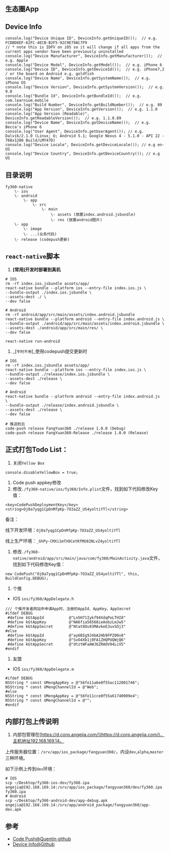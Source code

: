 ## 生态圈App

## Device Info

```
console.log("Device Unique ID", DeviceInfo.getUniqueID());  // e.g. FCDBD8EF-62FC-4ECB-B2F5-92C9E79AC7F9
// * note this is IDFV on iOS so it will change if all apps from the current apps vendor have been previously uninstalled
console.log("Device Manufacturer", DeviceInfo.getManufacturer());  // e.g. Apple
console.log("Device Model", DeviceInfo.getModel());  // e.g. iPhone 6
console.log("Device ID", DeviceInfo.getDeviceId());  // e.g. iPhone7,2 / or the board on Android e.g. goldfish
console.log("Device Name", DeviceInfo.getSystemName());  // e.g. iPhone OS
console.log("Device Version", DeviceInfo.getSystemVersion());  // e.g. 9.0
console.log("Bundle Id", DeviceInfo.getBundleId());  // e.g. com.learnium.mobile
console.log("Build Number", DeviceInfo.getBuildNumber());  // e.g. 89
console.log("App Version", DeviceInfo.getVersion());  // e.g. 1.1.0
console.log("App Version (Readable)", DeviceInfo.getReadableVersion());  // e.g. 1.1.0.89
console.log("Device Name", DeviceInfo.getDeviceName());  // e.g. Becca's iPhone 6
console.log("User Agent", DeviceInfo.getUserAgent()); // e.g. Dalvik/2.1.0 (Linux; U; Android 5.1; Google Nexus 4 - 5.1.0 - API 22 - 768x1280 Build/LMY47D)
console.log("Device Locale", DeviceInfo.getDeviceLocale()); // e.g en-US
console.log("Device Country", DeviceInfo.getDeviceCountry()); // e.g US
```

## 目录说明

```
fy360-native
    \- ios
    \- android
        \- app
            \- src
                \- main
                    \- assets (放置index.android.jsbundle)
                    \- res (放置android图片)
    \- app
        \- image
        \- ...(业务代码)
    \- release (codepush更新)
```

## `react-native`脚本

1. __[常用]开发时部署到真机__

```
# IOS
rm -rf index.ios.jsbundle assets/app/
react-native bundle --platform ios --entry-file index.ios.js \
--bundle-output ./index.ios.jsbundle \
--assets-dest ./ \
--dev false

# Android
rm -rf android/app/src/main/assets/index.android.jsbundle
react-native bundle --platform android --entry-file index.android.js \
--bundle-output ./android/app/src/main/assets/index.android.jsbundle \
--assets-dest ./android/app/src/main/res/ \
--dev false

react-native run-android
```

1. _[`平时不用`]_使用codepush提交更新时

```
# IOS
rm -rf index.ios.jsbundle assets/app/
react-native bundle --platform ios --entry-file index.ios.js \
--bundle-output ./release/index.ios.jsbundle \
--assets-dest ./release \
--dev false

# Android
react-native bundle --platform android --entry-file index.android.js  \
--bundle-output ./release/index.android.jsbundle \
--assets-dest ./release \
--dev false

# 推送到云
code-push release FangYuan360 ./release 1.0.0 (Debug)
code-push release FangYuan360-Release ./release 1.0.0 (Release)

```

## 正式打包Todo List：
1. 关闭`Yellow Box`
 ```
 console.disableYellowBox = true; 
 ```

1. Code push appkey修改
 1. 修改`./fy360-native/ios/fy360/Info.plist`文件，找到如下代码修改Key值：

 ```
 <key>CodePushDeploymentKey</key>
 <string>Oj0a7yqg1CpDnMfpKp-7O3aZZ_US4yoltiYTl</string>
 ```
 
 备注：
 
 线下开发环境：`Oj0a7yqg1CpDnMfpKp-7O3aZZ_US4yoltiYTl`
 
 线上生产环境：`_GhPy-CMXi1mTX0CetRfMU82NLvZ4yoltiYTl`
 
 1. 修改`./fy360-native/android/app/src/main/java/com/fy360/MainActivity.java`文件，找到如下代码修改Key值：
 
 ```
 new CodePush("Oj0a7yqg1CpDnMfpKp-7O3aZZ_US4yoltiYTl", this, BuildConfig.DEBUG);
 ```
1. 个推

 - IOS `ios/fy360/AppDelegate.h`

 ```
 /// 个推开发者网站中申请App时，注册的AppId、AppKey、AppSecret
 #ifdef DEBUG
  #define kGtAppId           @"Ln5H71Iykf94XdqPoLTHI8"
  #define kGtAppKey          @"NA6fia56568ieAobzLmJw5"
  #define kGtAppSecret       @"Ntat8Ou93MAvkeE3uxSOj3"
 #else
  #define kGtAppId           @"ay6BIg9J4bA2Hb9FPZ00v8"
  #define kGtAppKey          @"SvO4Xb1j0FA1ZHQPUQWjQ6"
  #define kGtAppSecret       @"dtztWFamWJ6ZRAOV94LcX5"
 #endif
 ```

1. 友盟

 - IOS `ios/fy360/AppDelegate.m`
 
 ```
 #ifdef DEBUG
 NSString * const UMengAppKey = @"56fe11a6e0f55ac112001746";
 NSString * const UMengChannelId = @"Web";
 #else
 NSString * const UMengAppKey = @"56fe11cce0f55a61740009e4";
 NSString * const UMengChannelId = @"";
 #endif
 ```

## 内部打包上传说明

1. 内部包管理在[https://d.corp.angejia.com/](https://d.corp.angejia.com/)，主机地址192.168.169.14。

 上传服务器位置：`/srv/app/ios_package/fangyuan360/`，内设`dev`,`alpha`,`master`三种环境。

 如下示例上传到`dev`环境：

```
# IOS
scp ~/Desktop/fy360-ios-dev/fy360.ipa angejia@192.168.169.14:/srv/app/ios_package/fangyuan360/dev/fy360.ipa
fy360.ipa
# Android
scp ~/Desktop/fy360-android-dev/app-debug.apk angejia@192.168.169.14:/srv/app/android_package/fangyuan360/app-dev.apk
```

## 参考

 - [Code Push@Quentin github](https://github.com/quentinyang/sharing/blob/master/App/codepush.md)
 - [Device Info@Github](https://github.com/rebeccahughes/react-native-device-info)

